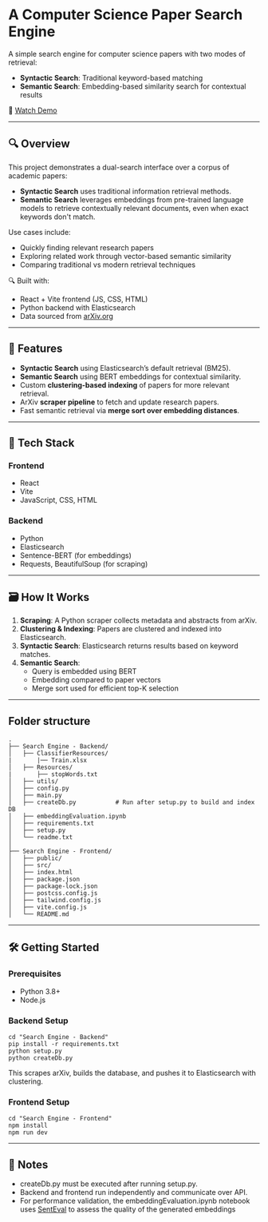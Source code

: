 # A Computer Science Paper Search Engine

A simple search engine for computer science papers with two modes of retrieval:  
- **Syntactic Search**: Traditional keyword-based matching  
- **Semantic Search**: Embedding-based similarity search for contextual results

🎥 [Watch Demo](https://drive.google.com/file/d/138yKlAD_liaoGztbctpOrMsLbIMtKM61/view?usp=drive_link)

---

## 🔍 Overview

This project demonstrates a dual-search interface over a corpus of academic papers:
- **Syntactic Search** uses traditional information retrieval methods.
- **Semantic Search** leverages embeddings from pre-trained language models to retrieve contextually relevant documents, even when exact keywords don't match.

Use cases include:
- Quickly finding relevant research papers
- Exploring related work through vector-based semantic similarity
- Comparing traditional vs modern retrieval techniques


🔍 Built with:
- React + Vite frontend (JS, CSS, HTML)
- Python backend with Elasticsearch
- Data sourced from [arXiv.org](https://arxiv.org/)

---

## 🚀 Features

- **Syntactic Search** using Elasticsearch’s default retrieval (BM25).
- **Semantic Search** using BERT embeddings for contextual similarity.
- Custom **clustering-based indexing** of papers for more relevant retrieval.
- ArXiv **scraper pipeline** to fetch and update research papers.
- Fast semantic retrieval via **merge sort over embedding distances**.

---

## 🧱 Tech Stack

### Frontend
- React
- Vite
- JavaScript, CSS, HTML

### Backend
- Python
- Elasticsearch
- Sentence-BERT (for embeddings)
- Requests, BeautifulSoup (for scraping)

---

## 🗃️ How It Works

1. **Scraping**: A Python scraper collects metadata and abstracts from arXiv.
2. **Clustering & Indexing**: Papers are clustered and indexed into Elasticsearch.
3. **Syntactic Search**: Elasticsearch returns results based on keyword matches.
4. **Semantic Search**:
   - Query is embedded using BERT
   - Embedding compared to paper vectors
   - Merge sort used for efficient top-K selection

---

## Folder structure
```
.
├── Search Engine - Backend/
│   ├── ClassifierResources/
|       |── Train.xlsx
│   ├── Resources/
|       ├── stopWords.txt
│   ├── utils/
│   ├── config.py
│   ├── main.py
│   ├── createDb.py           # Run after setup.py to build and index DB
│   ├── embeddingEvaluation.ipynb
│   ├── requirements.txt
│   ├── setup.py
│   └── readme.txt
│
├── Search Engine - Frontend/
│   ├── public/
│   ├── src/
│   ├── index.html
│   ├── package.json
│   ├── package-lock.json
│   ├── postcss.config.js
│   ├── tailwind.config.js
│   ├── vite.config.js
│   └── README.md
```
---

## 🛠️ Getting Started

### Prerequisites
- Python 3.8+
- Node.js

### Backend Setup
```
cd "Search Engine - Backend"
pip install -r requirements.txt
python setup.py
python createDb.py
```
This scrapes arXiv, builds the database, and pushes it to Elasticsearch with clustering.

### Frontend Setup
```
cd "Search Engine - Frontend"
npm install
npm run dev
```
---
## 📌 Notes

- createDb.py must be executed after running setup.py.
- Backend and frontend run independently and communicate over API.
- For performance validation, the embeddingEvaluation.ipynb notebook uses [SentEval](https://github.com/facebookresearch/SentEval) to assess the quality of the generated embeddings
